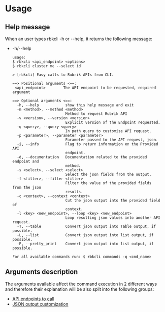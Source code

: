 # Usage
## Help message
When an user types rbkcli -h or --help, it returns the following message:  
* -h/--help
    ```
    usage:
    $ rbkcli <api_endpoint> <options>
    $ rbkcli cluster me --select id
    
    > [rbkcli] Easy calls to Rubrik APIs from CLI.
    
    ==> Positional arguments <==:
     <api_endpoint>        The API endpoint to be requested, required argument
    
    ==> Optional arguments <==:
      -h, --help            show this help message and exit
      -m <method>, --method <method>
                            Method to request Rubrik API
      -v <version>, --version <version>
                            Explicit version of the Endpoint requested.
      -q <query>, --query <query>
                            In path query to customize API request.
      -p <parameter>, --parameter <parameter>
                            Parameter passed to the API request, json.
      -i, --info            Flag to return information on the Provided API
                            endpoint.
      -d, --documentation   Documentation related to the provided endpoint and
                            method.
      -s <select>, --select <select>
                            Select the json fields from the output.
      -f <filter>, --filter <filter>
                            Filter the value of the provided fields from the json
                            results.
      -c <context>, --context <context>
                            Cut the json output into the provided field of
                            context.
      -l <key> <new_endpoint>, --loop <key> <new_endpoint>
                            Loop resulting json values into another API request.
      -T, --table           Convert json output into Table output, if possible.
      -L, --list            Convert json output into list output, if possible.
      -P, --pretty_print    Convert json output into list output, if possible.
    
    For all available commands run: $ rbkcli commands -q <cmd_name>
    ```

## Arguments description
The arguments available affect the command execution in 2 different ways and therefore their explanation will be also split into the following groups:
- [API endpoints to call](api_endpoint.md)
- [JSON output customization](json_output.md)

